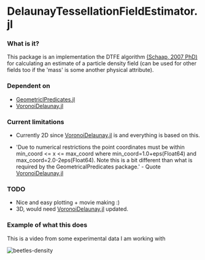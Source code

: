 # DelaunayTessellationFieldEstimator.jl

### What is it?

This package is an implementation the DTFE algorithm [(Schaap, 2007 PhD)](https://www.rug.nl/research/portal/files/2816076/c2.pdf)
for calculating an estimate of a particle density field (can be used for other fields too if the 'mass' is some another physical 
attribute).

### Dependent on

- [GeometriclPredicates.jl](https://github.com/JuliaGeometry/GeometricalPredicates.jl)
- [VoronoiDelaunay.jl](https://github.com/JuliaGeometry/VoronoiDelaunay.jl)


### Current limitations

- Currently 2D since [VoronoiDelaunay.jl](https://github.com/JuliaGeometry/VoronoiDelaunay.jl) is and everything
  is based on this.

- 'Due to numerical restrictions the point coordinates must be within min_coord <= x <= max_coord where min_coord=1.0+eps(Float64) and max_coord=2.0-2eps(Float64). Note this is a bit different than what is required by the GeometricalPredicates package.' - Quote
[VoronoiDelaunay.jl](https://github.com/JuliaGeometry/VoronoiDelaunay.jl)

### TODO 

- Nice and easy plotting + movie making :)
- 3D, would need [VoronoiDelaunay.jl](https://github.com/JuliaGeometry/VoronoiDelaunay.jl) updated.

### Example of what this does

This is a video from some experimental data I am working with

![beetles-density](https://github.com/harveydevereux/DelaunayTessellationFieldEstimator.jl/blob/master/resources/density%20and%20points.gif)
